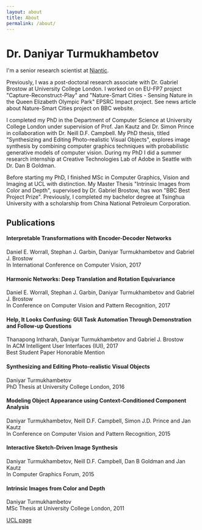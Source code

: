 ```yaml
---
layout: about
title: About
permalink: /about/
---
```


# Dr. Daniyar Turmukhambetov

I'm a senior research scientist at [Niantic](https://nianticlabs.com/blog/matrixmill/).

Previously, I was a post-doctoral research associate with Dr. Gabriel Brostow at University College London. I worked on on EU-FP7 project "Capture-Reconstruct-Play" and "Nature-Smart Cities - Sensing Nature in the Queen Elizabeth Olympic Park" EPSRC Impact project. See news article about Nature-Smart Cities project on BBC website.

I completed my PhD in the Department of Computer Science at University College London under supervision of Prof. Jan Kautz and Dr. Simon Prince in collaboration with Dr. Neill D.F. Campbell. My PhD thesis, titled "Synthesizing and Editing Photo-realistic Visual Objects", explores image synthesis by combining computer graphics techniques with probabilistic generative models of computer vision. During my PhD I did a summer research internship at Creative Technologies Lab of Adobe in Seattle with Dr. Dan B Goldman.

Before starting my PhD, I finished MSc in Computer Graphics, Vision and Imaging at UCL with distinction. My Master Thesis "Intrinsic Images from Color and Depth", supervised by Dr. Gabriel Brostow, has won "BBC Best Project Prize".
Previously, I completed my bachelor degree at Tsinghua University with a scholarship from China National Petroleum Corporation.

## Publications

#### Interpretable Transformations with Encoder-Decoder Networks
Daniel E. Worrall, Stephan J. Garbin, Daniyar Turmukhambetov and Gabriel J. Brostow  
In International Conference on Computer Vision, 2017

<!---
project webpage
arxiv
preprint(PDF, 0.8Kb)
bibtex
-->

####  Harmonic Networks: Deep Translation and Rotation Equivariance
Daniel E. Worrall, Stephan J. Garbin, Daniyar Turmukhambetov and Gabriel J. Brostow  
In Conference on Computer Vision and Pattern Recognition, 2017

<!---
project webpage
arxiv
preprint(PDF, 4.1Mb)
bibtex
-->

####  Help, It Looks Confusing: GUI Task Automation Through Demonstration and Follow-up Questions
Thanapong Intharah, Daniyar Turmukhambetov and Gabriel J. Brostow  
In ACM Intelligent User Interfaces (IUI), 2017  
Best Student Paper Honorable Mention

<!---
project
webpage
arxiv
draft(PDF, 5.4Mb)
bibtex
-->

#### Synthesizing and Editing Photo-realistic Visual Objects
Daniyar Turmukhambetov\
PhD Thesis at University College London, 2016

<!---
monograph(PDF, 57.5Mb)
UCL Discovery
bibtex
-->

#### Modeling Object Appearance using Context-Conditioned Component Analysis
Daniyar Turmukhambetov, Neill D.F. Campbell, Simon J.D. Prince and Jan Kautz  
In Conference on Computer Vision and Pattern Recognition, 2015

<!---
project webpage
paper(PDF, 5.2Mb)
bibtex
-->

#### Interactive Sketch-Driven Image Synthesis
Daniyar Turmukhambetov, Neill D.F. Campbell, Dan B Goldman and Jan Kautz  
In Computer Graphics Forum, 2015

<!---
project webpage
Free Access to Article at Wiley Online Library
preprint(PDF, 9.5Mb)
bibtex
-->

#### Intrinsic Images from Color and Depth
Daniyar Turmukhambetov  
MSc Thesis at University College London, 2011

<!---
monograph(PDF, 11.9Mb)
-->

[UCL page](http://www0.cs.ucl.ac.uk/staff/dturmukh)

